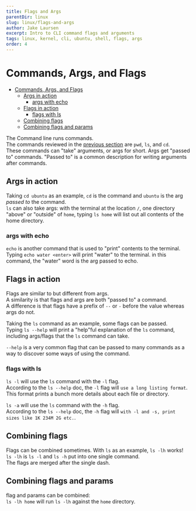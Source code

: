 ```yaml
---
title: Flags and Args
parentDir: linux
slug: linux/flags-and-args
author: Jake Laursen
excerpt: Intro to CLI command flags and arguments
tags: linux, kernel, cli, ubuntu, shell, flags, args
order: 4
---
```


#  Commands, Args, and Flags
- [Commands, Args, and Flags](#commands-args-and-flags)
  - [Args in action](#args-in-action)
    - [args with echo](#args-with-echo)
  - [Flags in action](#flags-in-action)
    - [flags with ls](#flags-with-ls)
  - [Combining flags](#combining-flags)
  - [Combining flags and params](#combining-flags-and-params)


The Command line runs commands.  
The commands reviewed in the [previous section](/linux/interacting-with-ubuntu) are `pwd`, `ls`, and `cd`.  
These commands can "take" arguments, or args for short. 
Args get "passed to" commands. "Passed to" is a common description for writing arguments after commands.  


## Args in action
Taking `cd ubuntu` as an example, `cd` is the command and `ubuntu` is the arg _passed to_ the command.  
`ls` can also take args: with the terminal at the location `/`, one directory "above" or "outside" of `home`, typing `ls home` will list out all contents of the home directory.  

### args with echo
`echo` is another command that is used to "print" contents to the terminal.  
Typing `echo water <enter>` will print "water" to the terminal. in this command, the "water" word is the arg passed to echo.  
 
## Flags in action
Flags are similar to but different from args.  
A similarity is that flags and args are both "passed to" a command.  
A difference is that flags have a prefix of `--` or `-` before the value whereas args do not.  

Taking the `ls` command as an example, some flags can be passed.  
Typing `ls --help` will print a "help"ful explanation of the `ls` command, including args/flags that the `ls` command can take.  

`--help` is a very common flag that can be passed to many commands as a way to discover some ways of using the command.  

### flags with ls
`ls -l` will use the `ls` command with the `-l` flag.  
According to the `ls --help` doc, the `-l` flag will `use a long listing format`. This format prints a bunch more details about each file or directory.   

`ls -a` will use the `ls` command with the `-h` flag.  
According to the `ls --help` doc, the `-h` flag will `with -l and -s, print sizes like 1K 234M 2G etc.`.   

## Combining flags
Flags can be combined sometimes. With `ls` as an example, `ls -lh` works!  
`ls -lh` is `ls -l` and `ls -h` put into one single command.  
The flags are merged after the single dash.  

## Combining flags and params
flag and params can be combined:  
`ls -lh home` will run `ls -lh` against the `home` directory.  
